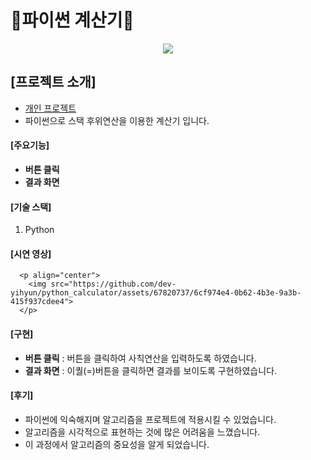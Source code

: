 # 🧮파이썬 계산기🔢

<p align="center">
  <img src="https://github.com/dev-yihyun/python_calculator/assets/67820737/a2762d0b-d1c1-4905-a448-b805ef8420de">
</p>

## [프로젝트 소개]
- <u>개인 프로젝트</u>
- 파이썬으로 스택 후위연산을 이용한 계산기 입니다.


#### [주요기능]
- **버튼 클릭**
- **결과 화면**


#### [기술 스택]
1. Python

#### [시연 영상]
      <p align="center">
        <img src="https://github.com/dev-yihyun/python_calculator/assets/67820737/6cf974e4-0b62-4b3e-9a3b-415f937cdee4">
      </p>

#### [구현]
- **버튼 클릭** : 버튼을 클릭하여 사칙연산을 입력하도록 하였습니다.
- **결과 화면** : 이퀄(=)버튼을 클릭하면 결과를 보이도록 구현하였습니다.

#### [후기]
- 파이썬에 익숙해지며 알고리즘을 프로젝트에 적용시킬 수 있었습니다.
- 알고리즘을 시각적으로 표현하는 것에 많은 어려움을 느꼈습니다.
- 이 과정에서 알고리즘의 중요성을 알게 되었습니다.
